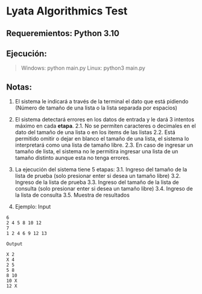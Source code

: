 # Lyata Algorithmics Test

## Requeremientos: Python 3.10

## Ejecución: 

> Windows: python main.py
> Linux: python3 main.py

## Notas:

1. El sistema le indicará a través de la terminal el dato que está pidiendo (Número de tamaño de una lista o la lista separada por espacios)
2. El sistema detectará errores en los datos de entrada y le dará 3 intentos máximo en cada __etapa__. 
    2.1. No se permiten caracteres o decimales en el dato del tamaño de una lista o en los items de las listas
    2.2. Está permitido omitir o dejar en blanco el tamaño de una lista, el sistema lo interpretará como una lista de tamaño libre.
    2.3. En caso de ingresar un tamaño de lista, el sistema no le permitira ingresar una lista de un tamaño distinto aunque esta no tenga errores.

3. La ejecución del sistema tiene 5 etapas:
    3.1. Ingreso del tamaño de la lista de prueba (solo presionar enter si desea un tamaño libre)
    3.2. Ingreso de la lista de prueba
    3.3. Ingreso del tamaño de la lista de consulta (solo presionar enter si desea un tamaño libre)
    3.4. Ingreso de la lista de consulta
    3.5. Muestra de resultados

4. Ejemplo:
    Input
```
6
2 4 5 8 10 12
7
1 2 4 6 9 12 13
```

    Output
```
X 2
X 4
2 5
5 8
8 10
10 X
12 X
```